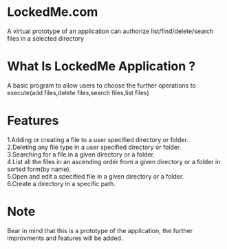 # LockedMe.com
A virtual prototype of an application can authorize list/find/delete/search files in a selected directory
# What Is LockedMe Application ?

A basic program to allow users to choose the further operations to execute(add files,delete files,search files,list files)

# Features

1.Adding or creating a file to a user specified directory or folder.   
2.Deleting any file type in a user specified directory or folder.   
3.Searching for a file in a given directory or a folder.    
4.List all the files in an ascending order from a given directory or a folder in sorted form(by name).  
5.Open and edit a specified file in a given directory or a folder.  
6.Create a directory in a specific path.
   
   # Note
   
Bear in mind that this is a prototype of the application, the further improvments and features will be added.   
